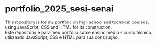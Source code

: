 # portfolio_2025_sesi-senai
This repository is for my portfolio on high school and technical courses, using JavaScript, CSS and HTML for its construction.
<br>
Este repositório é para meu portfólio sobre ensino médio e curso técnico, utilizando JavaScript, CSS e HTML para sua construção.

